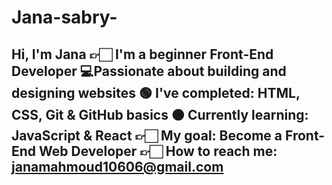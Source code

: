 # Jana-sabry-
## Hi, I'm Jana  👉🏻 I'm a beginner Front-End Developer  💻Passionate about building and designing websites  🟢 I've completed: HTML, CSS, Git &amp; GitHub basics  🟠 Currently learning: JavaScript &amp; React    👉🏻 My goal: Become a Front-End Web Developer   👉🏻 How to reach me: janamahmoud10606@gmail.com   
